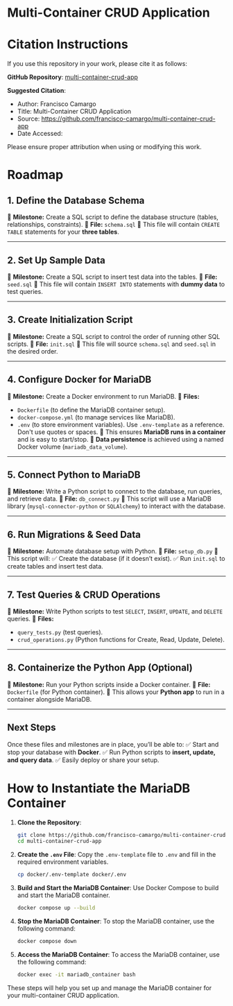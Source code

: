 Multi-Container CRUD Application
================================

# Citation Instructions

If you use this repository in your work, please cite it as follows:

**GitHub Repository**: [multi-container-crud-app](https://github.com/francisco-camargo/multi-container-crud-app)

**Suggested Citation**:

* Author: Francisco Camargo
* Title: Multi-Container CRUD Application
* Source: https://github.com/francisco-camargo/multi-container-crud-app
* Date Accessed:

Please ensure proper attribution when using or modifying this work.

# Roadmap

## **1. Define the Database Schema**

📌 **Milestone:** Create a SQL script to define the database structure (tables, relationships, constraints).
📄 **File:** `schema.sql`
🔹 This file will contain `CREATE TABLE` statements for your **three tables**.

---

## **2. Set Up Sample Data**

📌 **Milestone:** Create a SQL script to insert test data into the tables.
📄 **File:** `seed.sql`
🔹 This file will contain `INSERT INTO` statements with **dummy data** to test queries.

---

## **3. Create Initialization Script**

📌 **Milestone:** Create a SQL script to control the order of running other SQL scripts.
📄 **File:** `init.sql`
🔹 This file will source `schema.sql` and `seed.sql` in the desired order.

---

## **4. Configure Docker for MariaDB**

📌 **Milestone:** Create a Docker environment to run MariaDB.
📄 **Files:**

- `Dockerfile` (to define the MariaDB container setup).
- `docker-compose.yml` (to manage services like MariaDB).
- `.env` (to store environment variables). Use `.env-template` as a reference. Don't use quotes or spaces.
  🔹 This ensures **MariaDB runs in a container** and is easy to start/stop.
  🔹 **Data persistence** is achieved using a named Docker volume (`mariadb_data_volume`).

---

## **5. Connect Python to MariaDB**

📌 **Milestone:** Write a Python script to connect to the database, run queries, and retrieve data.
📄 **File:** `db_connect.py`
🔹 This script will use a MariaDB library (`mysql-connector-python` or `SQLAlchemy`) to interact with the database.

---

## **6. Run Migrations & Seed Data**

📌 **Milestone:** Automate database setup with Python.
📄 **File:** `setup_db.py`
🔹 This script will:
✅ Create the database (if it doesn’t exist).
✅ Run `init.sql` to create tables and insert test data.

---

## **7. Test Queries & CRUD Operations**

📌 **Milestone:** Write Python scripts to test `SELECT`, `INSERT`, `UPDATE`, and `DELETE` queries.
📄 **Files:**

- `query_tests.py` (test queries).
- `crud_operations.py` (Python functions for Create, Read, Update, Delete).

---

## **8. Containerize the Python App (Optional)**

📌 **Milestone:** Run your Python scripts inside a Docker container.
📄 **File:** `Dockerfile` (for Python container).
🔹 This allows your **Python app** to run in a container alongside MariaDB.

---

## **Next Steps**

Once these files and milestones are in place, you’ll be able to:
✅ Start and stop your database with **Docker**.
✅ Run Python scripts to **insert, update, and query data**.
✅ Easily deploy or share your setup.

# How to Instantiate the MariaDB Container

1. **Clone the Repository**:
   ```sh
   git clone https://github.com/francisco-camargo/multi-container-crud-app.git
   cd multi-container-crud-app
   ```

2. **Create the `.env` File**:
   Copy the `.env-template` file to `.env` and fill in the required environment variables.
   ```sh
   cp docker/.env-template docker/.env
   ```

3. **Build and Start the MariaDB Container**:
   Use Docker Compose to build and start the MariaDB container.
   ```sh
   docker compose up --build
   ```

4. **Stop the MariaDB Container**:
   To stop the MariaDB container, use the following command:
   ```sh
   docker compose down
   ```

5. **Access the MariaDB Container**:
   To access the MariaDB container, use the following command:
   ```sh
   docker exec -it mariadb_container bash
   ```

These steps will help you set up and manage the MariaDB container for your multi-container CRUD application.
